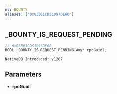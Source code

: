 ```yaml
---
ns: BOUNTY
aliases: ["0x03B61CD51097DE60"]
---
```

## _BOUNTY_IS_REQUEST_PENDING

```c
// 0x03B61CD51097DE60
BOOL _BOUNTY_IS_REQUEST_PENDING(Any* rpcGuid);
```

```
NativeDB Introduced: v1207
```

## Parameters
* **rpcGuid**:
